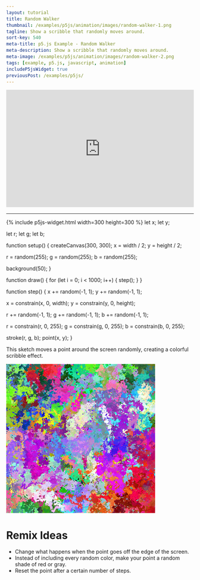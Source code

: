 ```yaml
---
layout: tutorial
title: Random Walker
thumbnail: /examples/p5js/animation/images/random-walker-1.png
tagline: Show a scribble that randomly moves around.
sort-key: 540
meta-title: p5.js Example - Random Walker
meta-description: Show a scribble that randomly moves around.
meta-image: /examples/p5js/animation/images/random-walker-2.png
tags: [example, p5.js, javascript, animation]
includeP5jsWidget: true
previousPost: /examples/p5js/
---
```


<iframe width="560" height="315" style="max-width:100%;" src="https://www.youtube.com/embed/m2lT4QojnGg" frameborder="0" allow="accelerometer; autoplay; clipboard-write; encrypted-media; gyroscope; picture-in-picture" allowfullscreen></iframe>

---

{% include p5js-widget.html width=300 height=300 %}
let x;
let y;

let r;
let g;
let b;

function setup() {
  createCanvas(300, 300);
  x = width / 2;
  y = height / 2;
  
  r = random(255);
  g = random(255);
  b = random(255);
  
  background(50);
}

function draw() {
  for (let i = 0; i < 1000; i++) {
    step();
  }
}

function step() {
  x += random(-1, 1);
  y += random(-1, 1);
  
  x = constrain(x, 0, width);
  y = constrain(y, 0, height);
  
  r += random(-1, 1);
  g += random(-1, 1);
  b += random(-1, 1);
  
  r = constrain(r, 0, 255);
  g = constrain(g, 0, 255);
  b = constrain(b, 0, 255);
  
  stroke(r, g, b);
  point(x, y);
}
</script>

This sketch moves a point around the screen randomly, creating a colorful scribble effect.

![random walker](/examples/p5js/animation/images/random-walker-1.png)

# Remix Ideas

- Change what happens when the point goes off the edge of the screen.
- Instead of including every random color, make your point a random shade of red or gray.
- Reset the point after a certain number of steps.